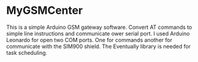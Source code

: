 # MyGSMCenter

This is a simple Arduino GSM gateway software.
Convert AT commands to simple line instructions and communicate ower serial port.
I used Arduino Leonardo for open two COM ports. One for commands another for communicate with the SIM900 shield.
The Eventually library is needed for task scheduling.
